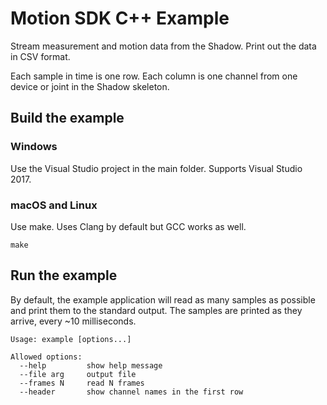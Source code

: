 # Motion SDK C++ Example

Stream measurement and motion data from the Shadow. Print out the data in
CSV format.

Each sample in time is one row. Each column is one channel from one device
or joint in the Shadow skeleton.

## Build the example

### Windows

Use the Visual Studio project in the main folder. Supports Visual Studio 2017.

### macOS and Linux

Use make. Uses Clang by default but GCC works as well.

```
make
```


## Run the example

By default, the example application will read as many samples as possible and
print them to the standard output. The samples are printed as they arrive,
every ~10 milliseconds.

```
Usage: example [options...]

Allowed options:
  --help         show help message
  --file arg     output file
  --frames N     read N frames
  --header       show channel names in the first row
```
